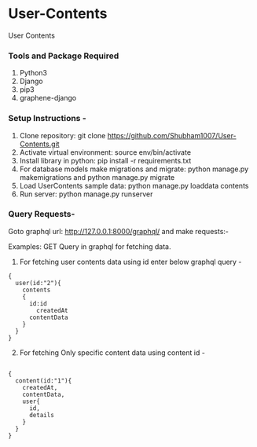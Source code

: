 # User-Contents

User Contents

### Tools and Package Required

1. Python3
2. Django
3. pip3
4. graphene-django

### Setup Instructions -

1. Clone repository: git clone https://github.com/Shubham1007/User-Contents.git
2. Activate virtual environment: source env/bin/activate
3. Install library in python:  pip install -r requirements.txt
3. For database models make migrations and migrate: python manage.py makemigrations and python manage.py migrate
4. Load UserContents sample data: python manage.py loaddata contents
5. Run server: python manage.py runserver

### Query Requests-

Goto graphql url: http://127.0.0.1:8000/graphql/
and make requests:-

Examples: GET Query in graphql for fetching data.

1. For fetching user contents data using id enter below graphql query -

```
{
  user(id:"2"){
  	contents
    {
      id:id
     	createdAt
      contentData
    }
  }
}
```

2. For fetching Only specific content data using content id -

```

{
  content(id:"1"){
    createdAt,
    contentData,
    user{
      id,
      details
    }
  }
}
```